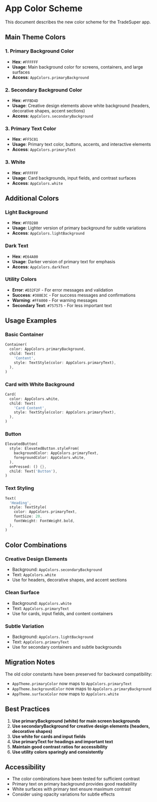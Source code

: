 # App Color Scheme

This document describes the new color scheme for the TradeSuper app.

## Main Theme Colors

### 1. Primary Background Color

- **Hex**: `#FFFFFF`
- **Usage**: Main background color for screens, containers, and large surfaces
- **Access**: `AppColors.primaryBackground`

### 2. Secondary Background Color

- **Hex**: `#FFBD4D`
- **Usage**: Creative design elements above white background (headers, decorative shapes, accent sections)
- **Access**: `AppColors.secondaryBackground`

### 3. Primary Text Color

- **Hex**: `#FF5C01`
- **Usage**: Primary text color, buttons, accents, and interactive elements
- **Access**: `AppColors.primaryText`

### 3. White

- **Hex**: `#FFFFFF`
- **Usage**: Card backgrounds, input fields, and contrast surfaces
- **Access**: `AppColors.white`

## Additional Colors

### Light Background

- **Hex**: `#FFD280`
- **Usage**: Lighter version of primary background for subtle variations
- **Access**: `AppColors.lightBackground`

### Dark Text

- **Hex**: `#E64A00`
- **Usage**: Darker version of primary text for emphasis
- **Access**: `AppColors.darkText`

### Utility Colors

- **Error**: `#D32F2F` - For error messages and validation
- **Success**: `#388E3C` - For success messages and confirmations
- **Warning**: `#FFA000` - For warning messages
- **Secondary Text**: `#757575` - For less important text

## Usage Examples

### Basic Container

```dart
Container(
  color: AppColors.primaryBackground,
  child: Text(
    'Content',
    style: TextStyle(color: AppColors.primaryText),
  ),
)
```

### Card with White Background

```dart
Card(
  color: AppColors.white,
  child: Text(
    'Card Content',
    style: TextStyle(color: AppColors.primaryText),
  ),
)
```

### Button

```dart
ElevatedButton(
  style: ElevatedButton.styleFrom(
    backgroundColor: AppColors.primaryText,
    foregroundColor: AppColors.white,
  ),
  onPressed: () {},
  child: Text('Button'),
)
```

### Text Styling

```dart
Text(
  'Heading',
  style: TextStyle(
    color: AppColors.primaryText,
    fontSize: 20,
    fontWeight: FontWeight.bold,
  ),
)
```

## Color Combinations

### Creative Design Elements

- Background: `AppColors.secondaryBackground`
- Text: `AppColors.white`
- Use for headers, decorative shapes, and accent sections

### Clean Surface

- Background: `AppColors.white`
- Text: `AppColors.primaryText`
- Use for cards, input fields, and content containers

### Subtle Variation

- Background: `AppColors.lightBackground`
- Text: `AppColors.primaryText`
- Use for secondary containers and subtle backgrounds

## Migration Notes

The old color constants have been preserved for backward compatibility:

- `AppTheme.primaryColor` now maps to `AppColors.primaryText`
- `AppTheme.backgroundColor` now maps to `AppColors.primaryBackground`
- `AppTheme.surfaceColor` now maps to `AppColors.white`

## Best Practices

1. **Use primaryBackground (white) for main screen backgrounds**
2. **Use secondaryBackground for creative design elements (headers, decorative shapes)**
3. **Use white for cards and input fields**
4. **Use primaryText for headings and important text**
5. **Maintain good contrast ratios for accessibility**
6. **Use utility colors sparingly and consistently**

## Accessibility

- The color combinations have been tested for sufficient contrast
- Primary text on primary background provides good readability
- White surfaces with primary text ensure maximum contrast
- Consider using opacity variations for subtle effects
